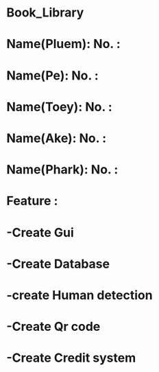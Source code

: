 # Book_Library

# Name(Pluem):  No. :
# Name(Pe):  No. :
# Name(Toey):  No. :
# Name(Ake):  No. :
# Name(Phark):  No. :
# Feature : 
# -Create Gui 
# -Create Database
# -create Human detection
# -Create Qr code
# -Create Credit system
